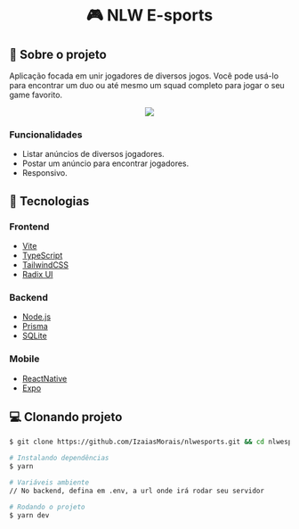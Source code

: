 <h1 align='center'>
   🎮 NLW E-sports
</h1>

## 📃 Sobre o projeto

Aplicação focada em unir jogadores de diversos jogos. Você pode usá-lo para encontrar um duo ou até mesmo um squad completo para jogar o seu game favorito.

<div display="flex" align="center">
   <img src="https://i.imgur.com/U9RzOvt.png" />
</div>

### Funcionalidades

- Listar anúncios de diversos jogadores.
- Postar um anúncio para encontrar jogadores. 
- Responsivo.

## 🚀 Tecnologias

### Frontend
- [Vite](https://vitejs.dev/)
- [TypeScript](https://www.typescriptlang.org/)
- [TailwindCSS](https://tailwindcss.com/)
- [Radix UI](https://www.radix-ui.com/)

### Backend
- [Node.js](https://nodejs.org/en/)
- [Prisma](https://www.prisma.io/)
- [SQLite](https://www.sqlite.org/index.html)

### Mobile
- [ReactNative](https://nodejs.org/en/)
- [Expo](https://nodejs.org/en/)

## 💻 Clonando projeto

```bash
$ git clone https://github.com/IzaiasMorais/nlwesports.git && cd nlwesports
```

```bash
# Instalando dependências
$ yarn

# Variáveis ambiente
// No backend, defina em .env, a url onde irá rodar seu servidor

# Rodando o projeto
$ yarn dev

```
